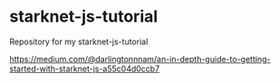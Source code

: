 # starknet-js-tutorial
Repository for my starknet-js-tutorial


https://medium.com/@darlingtonnnam/an-in-depth-guide-to-getting-started-with-starknet-js-a55c04d0ccb7
